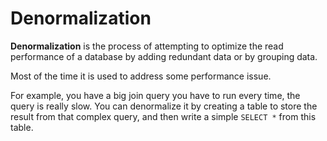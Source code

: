 # Denormalization

**Denormalization** is the process of attempting to optimize the read performance of a database by adding redundant data or by grouping data.

Most of the time it is used to address some performance issue.

For example, you have a big join query you have to run every time, the query is really slow. You can denormalize it by creating a table to store the result from that complex query, and then write a simple `SELECT *` from this table.